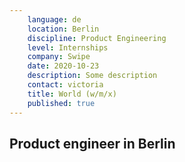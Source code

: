 ```yaml
---
    language: de
    location: Berlin
    discipline: Product Engineering
    level: Internships
    company: Swipe
    date: 2020-10-23
    description: Some description
    contact: victoria
    title: World (w/m/x)
    published: true
---
```


## Product engineer in Berlin
